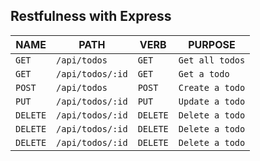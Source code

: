 ## Restfulness with Express

| NAME       |  PATH      |   VERB    | PURPOSE  |
|------------|------------|------------|---------|
| `GET`      | `/api/todos`| `GET`     | `Get all todos` |
| `GET`      | `/api/todos/:id`| `GET`     | `Get a todo` |
| `POST`     | `/api/todos`| `POST`    | `Create a todo` |
| `PUT`      | `/api/todos/:id`| `PUT`    | `Update a todo` |
| `DELETE`   | `/api/todos/:id`| `DELETE`  | `Delete a todo` |
| `DELETE`   | `/api/todos/:id`| `DELETE`  | `Delete a todo` |
| `DELETE`   | `/api/todos/:id`| `DELETE`  | `Delete a todo` |

